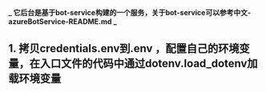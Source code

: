 **_ 它后台是基于bot-service构建的一个服务，关于bot-service可以参考中文-azureBotService-README.md _**

## 1. 拷贝credentials.env到.env ，配置自己的环境变量，在入口文件的代码中通过dotenv.load_dotenv加载环境变量





